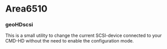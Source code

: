 # Area6510

### geoHDscsi
This is a small utility to change the current SCSI-device connected to your CMD-HD without the need to enable the configuration mode.

